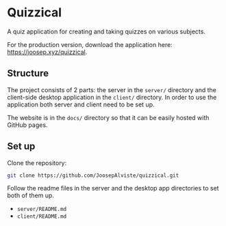 # Quizzical

A quiz application for creating and taking quizzes on various subjects.

For the production version, download the application here: https://joosep.xyz/quizzical.

## Structure

The project consists of 2 parts: the server in the `server/` directory and the client-side desktop application in the `client/` directory. In order to use the application both server and client need to be set up.

The website is in the `docs/` directory so that it can be easily hosted with GitHub pages.

## Set up

Clone the repository:

```bash
git clone https://github.com/JoosepAlviste/quizzical.git
```

Follow the readme files in the server and the desktop app directories to set both of them up.

* `server/README.md`
* `client/README.md`

